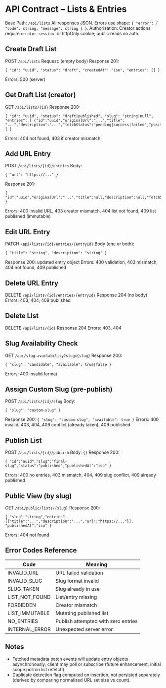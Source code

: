 # API Contract – Lists & Entries

Base Path: `/api/lists`
All responses JSON. Errors use shape: `{ "error": { "code": string, "message": string } }`.
Authorization: Creator actions require `creator_session_id` httpOnly cookie; public reads no auth.

## Create Draft List
POST `/api/lists`
Request: (empty body)
Response 201:
```
{ "id": "uuid", "status": "draft", "createdAt": "iso", "entries": [] }
```
Errors: 500 (server)

## Get Draft List (creator)
GET `/api/lists/{id}`
Response 200:
```
{ "id": "uuid", "status": "draft|published", "slug": "string|null", "entries": [ {"id":"uuid","originalUrl":"...","title": "...","description":"...","fetchStatus":"pending|success|failed","position":0,"duplicate":false} ] }
```
Errors: 404 not found, 403 if creator mismatch

## Add URL Entry
POST `/api/lists/{id}/entries`
Body:
```
{ "url": "https://..." }
```
Response 201:
```
{ "id":"uuid","originalUrl":"...","title":null,"description":null,"fetchStatus":"pending","position":N,"duplicate":true|false }
```
Errors: 400 invalid URL, 403 creator mismatch, 404 list not found, 409 list published (immutable)

## Edit URL Entry
PATCH `/api/lists/{id}/entries/{entryId}`
Body (one or both):
```
{ "title": "string", "description": "string" }
```
Response 200: updated entry object
Errors: 400 validation, 403 mismatch, 404 not found, 409 published

## Delete URL Entry
DELETE `/api/lists/{id}/entries/{entryId}`
Response 204 (no body)
Errors: 403, 404, 409 published

## Delete List
DELETE `/api/lists/{id}`
Response 204
Errors: 403, 404

## Slug Availability Check
GET `/api/slug-availability?slug={slug}`
Response 200:
```
{ "slug": "candidate", "available": true|false }
```
Errors: 400 invalid format

## Assign Custom Slug (pre-publish)
POST `/api/lists/{id}/slug`
Body:
```
{ "slug": "custom-slug" }
```
Response 200: `{ "slug": "custom-slug", "available": true }`
Errors: 400 invalid, 403, 404, 409 conflict (already taken), 409 published

## Publish List
POST `/api/lists/{id}/publish`
Body: `{}`
Response 200:
```
{ "id":"uuid","slug":"final-slug","status":"published","publishedAt":"iso" }
```
Errors: 400 no entries, 403 mismatch, 404, 409 slug conflict, 409 already published

## Public View (by slug)
GET `/api/public/lists/{slug}`
Response 200:
```
{ "slug":"string","entries":[{"title":"...","description":"...","url":"https://..."}], "publishedAt":"iso" }
```
Errors: 404 not found

## Error Codes Reference
| Code | Meaning |
|------|---------|
| INVALID_URL | URL failed validation |
| INVALID_SLUG | Slug format invalid |
| SLUG_TAKEN | Slug already in use |
| LIST_NOT_FOUND | List/entry missing |
| FORBIDDEN | Creator mismatch |
| LIST_IMMUTABLE | Mutating published list |
| NO_ENTRIES | Publish attempted with zero entries |
| INTERNAL_ERROR | Unexpected server error |

## Notes
- Fetched metadata patch events will update entry objects asynchronously; client may poll or subscribe (future enhancement; initial scope poll on list refetch).
- Duplicate detection flag computed on insertion, not persisted separately (derived by comparing normalized URL set size vs count).
